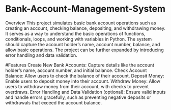 # Bank-Account-Management-System
Overview
This project simulates basic bank account operations such as creating an account, checking balance, depositing, and withdrawing money. It serves as a way to understand the basic operations of functions, conditionals, loops, and working with variables in Python.
The system should capture the account holder’s name, account number, balance, and allow basic operations. The project can be further expanded by introducing error handling and data validation.




#Features
Create New Bank Accounts:
Capture details like the account holder’s name, account number, and initial balance.
Check Account Balance:
Allow users to check the balance of their account.
Deposit Money:
Enable users to deposit money into their account.
Withdraw Money:
Allow users to withdraw money from their account, with checks to prevent overdraws.
Error Handling and Data Validation (optional):
Ensure valid inputs and handle errors gracefully, such as preventing negative deposits or withdrawals that exceed the account balance.
